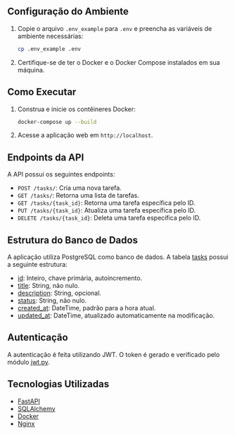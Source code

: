 ## Configuração do Ambiente

1. Copie o arquivo `.env_example` para `.env` e preencha as variáveis de ambiente necessárias:
    ```sh
    cp .env_example .env
    ```

2. Certifique-se de ter o Docker e o Docker Compose instalados em sua máquina.

## Como Executar

1. Construa e inicie os contêineres Docker:
    ```sh
    docker-compose up --build
    ```

2. Acesse a aplicação web em `http://localhost`.

## Endpoints da API

A API possui os seguintes endpoints:

- `POST /tasks/`: Cria uma nova tarefa.
- `GET /tasks/`: Retorna uma lista de tarefas.
- `GET /tasks/{task_id}`: Retorna uma tarefa específica pelo ID.
- `PUT /tasks/{task_id}`: Atualiza uma tarefa específica pelo ID.
- `DELETE /tasks/{task_id}`: Deleta uma tarefa específica pelo ID.

## Estrutura do Banco de Dados

A aplicação utiliza PostgreSQL como banco de dados. A tabela [tasks](http://_vscodecontentref_/18) possui a seguinte estrutura:

- [id](http://_vscodecontentref_/19): Inteiro, chave primária, autoincremento.
- [title](http://_vscodecontentref_/20): String, não nulo.
- [description](http://_vscodecontentref_/21): String, opcional.
- [status](http://_vscodecontentref_/22): String, não nulo.
- [created_at](http://_vscodecontentref_/23): DateTime, padrão para a hora atual.
- [updated_at](http://_vscodecontentref_/24): DateTime, atualizado automaticamente na modificação.

## Autenticação

A autenticação é feita utilizando JWT. O token é gerado e verificado pelo módulo [jwt.py](http://_vscodecontentref_/25).

## Tecnologias Utilizadas

- [FastAPI](https://fastapi.tiangolo.com/)
- [SQLAlchemy](https://www.sqlalchemy.org/)
- [Docker](https://www.docker.com/)
- [Nginx](https://www.nginx.com/)

